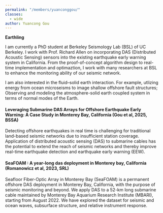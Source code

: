 ```yaml
---
permalink: "/members/yuanconggou/"
classes:
  - wide
author: Yuancong Gou
---
```


<strong>Earthling</strong>

I am currently a PhD student at Berkeley Seismology Lab (BSL) of UC Berkeley. I work with Prof. Richard Allen on incorporating DAS (Distributed Acoustic Sensing) sensors into the existing earthquake early warning system in California. From the proof-of-concept algorithm design to real-time implementation and optimaztion, I work with many researchers at BSL to enhance the monitoring ability of our seismic network. 

I am also interested in the fluid–solid earth interaction. For example, utlizing energy from ocean microseisms to image shallow offshore fault structures; Observing and modeling the atmosphere-solid earth coupled system in terms of normal modes of the Earth.

#### Leveraging Submarine DAS Arrays for Offshore Earthquake Early Warning: A Case Study in Monterey Bay, California (Gou et al, 2025, BSSA)

Detecting offshore earthquakes in real time is challenging for traditional land-based seismic networks due to insufficient station coverage. Application of distributed acoustic sensing (DAS) to submarine cables has the potential to extend the reach of seismic networks and thereby improve real-time earthquake detection and earthquake early warning (EEW).

#### SeaFOAM : A year-long das deployment in Monterey bay, California (Romanowicz et al, 2023, SRL)

Seafloor Fiber-Optic Array in Monterey Bay (SeaFOAM) is a permanent offshore DAS deployment in Monterey Bay, California, with the purpose of seismic monitoring and beyond. We apply DAS to a 52-km long submarine cable maintained by Monterey Bay Aquarium Research Institute (MBARI), starting from August 2022. We have explored the dataset for seismic and ocean waves, subsurface structure, and relative instrument response. 

